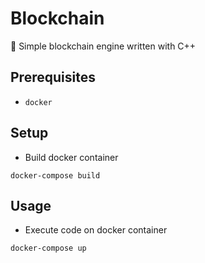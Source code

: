 # Blockchain
🔗 Simple blockchain engine written with C++

## Prerequisites

- `docker`

## Setup

- Build docker container
```
docker-compose build
```

## Usage

- Execute code on docker container
```
docker-compose up
```
